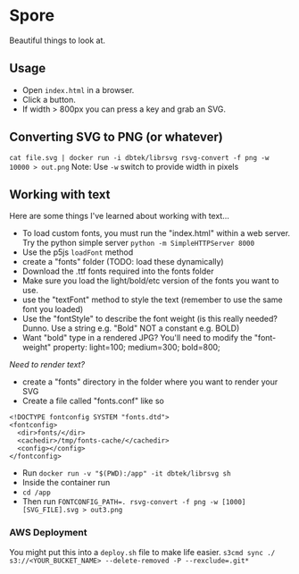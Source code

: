 # Spore

Beautiful things to look at.

## Usage
- Open `index.html` in a browser.
- Click a button.
- If width > 800px you can press a key and grab an SVG.

## Converting SVG to PNG (or whatever)
`cat file.svg | docker run -i dbtek/librsvg rsvg-convert -f png -w 10000 > out.png`
Note: Use `-w` switch to provide width in pixels

## Working with text
Here are some things I've learned about working with text...
- To load custom fonts, you must run the "index.html" within a web server. Try the python simple server `python -m SimpleHTTPServer 8000`
- Use the p5js `loadFont` method
- create a "fonts" folder (TODO: load these dynamically)
- Download the .ttf fonts required into the fonts folder
- Make sure you load the light/bold/etc version of the fonts you want to use.
- use the "textFont" method to style the text (remember to use the same font you loaded)
- Use the "fontStyle" to describe the font weight (is this really needed? Dunno. Use a string e.g. "Bold" NOT a constant e.g. BOLD)
- Want "bold" type in a rendered JPG? You'll need to modify the "font-weight" property: light=100; medium=300; bold=800;

*Need to render text?*
- create a "fonts" directory in the folder where you want to render your SVG
- Create a file called "fonts.conf" like so

```<?xml version="1.0"?>
<!DOCTYPE fontconfig SYSTEM "fonts.dtd">
<fontconfig>
  <dir>fonts/</dir>
  <cachedir>/tmp/fonts-cache/</cachedir>
  <config></config>
</fontconfig>
```

- Run `docker run -v "$(PWD):/app" -it dbtek/librsvg sh`
- Inside the container run
- `cd /app`
- Then run `FONTCONFIG_PATH=. rsvg-convert -f png -w [1000] [SVG_FILE].svg > out3.png`

### AWS Deployment
You might put this into a `deploy.sh` file to make life easier.
`s3cmd sync ./ s3://<YOUR_BUCKET_NAME> --delete-removed -P --rexclude=.git*`
